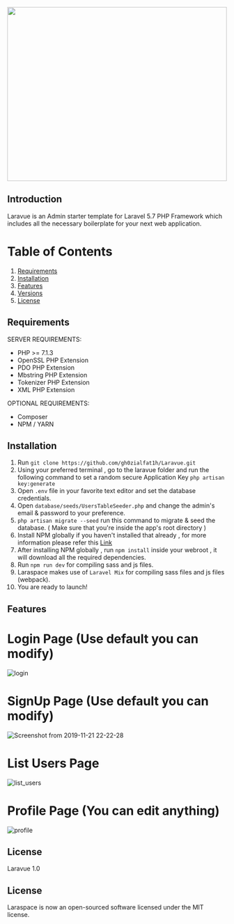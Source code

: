 <p align="center"><img height="400px" width="100%" src="https://user-images.githubusercontent.com/47023016/69350196-ad05c980-0cab-11ea-9c16-6c86834bf8a2.png"></p>

## Introduction

Laravue is an Admin starter template for Laravel 5.7 PHP Framework which includes all the necessary boilerplate for your next web application.

# Table of Contents

1. [Requirements](#requirements)
2. [Installation](#installation)
3. [Features](#features)
4. [Versions](#versions)
5. [License](#license)

## Requirements

SERVER REQUIREMENTS:
- PHP >= 7.1.3
- OpenSSL PHP Extension
- PDO PHP Extension
- Mbstring PHP Extension
- Tokenizer PHP Extension
- XML PHP Extension

OPTIONAL REQUIREMENTS:
- Composer
- NPM / YARN

## Installation

1. Run `git clone https://github.com/gh0zialfat1h/Laravue.git`
2. Using your preferred terminal , go to the laravue folder and run the following command to set a random secure Application Key `php artisan key:generate`
3. Open `.env` file in your favorite text editor and set the database credentials.
4. Open `database/seeds/UsersTableSeeder.php` and change the admin's email & password to your preference.
5. `php artisan migrate --seed` run this command to migrate & seed the database. ( Make sure that you're inside the app's root directory )
6. Install NPM globally if you haven't installed that already , for more information please refer this [Link](https://docs.npmjs.com/downloading-and-installing-node-js-and-npm)
7. After installing NPM globally , run `npm install` inside your webroot , it will download all the required dependencies.
8. Run `npm run dev` for compiling sass and js files.
9. Laraspace makes use of `Laravel Mix` for compiling sass files and js files (webpack).
10. You are ready to launch!

## Features

# Login Page (Use default you can modify)
![login](https://user-images.githubusercontent.com/47023016/69351293-a710e800-0cad-11ea-84f3-77574bffd607.png)

# SignUp Page (Use default you can modify)
![Screenshot from 2019-11-21 22-22-28](https://user-images.githubusercontent.com/47023016/69351377-cf98e200-0cad-11ea-9018-c0996942550c.png)

# List Users Page
![list_users](https://user-images.githubusercontent.com/47023016/69351339-b98b2180-0cad-11ea-96ff-2bc943efa18e.png)

# Profile Page (You can edit anything)
![profile](https://user-images.githubusercontent.com/47023016/69351428-e808fc80-0cad-11ea-8816-862d1c75518a.png)

## License
Laravue 1.0

## License
Laraspace is now an open-sourced software licensed under the MIT license.
